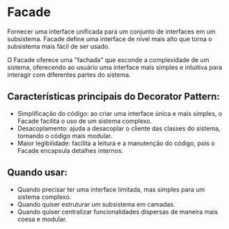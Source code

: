 # Facade

Fornecer uma interface unificada para um conjunto de interfaces em um subsistema.
Facade define uma interface de nível mais alto que torna o subsistema mais fácil
de ser usado.

O Facade oferece uma "fachada" que esconde a complexidade de um sistema, oferecendo ao usuário uma interface mais simples e intuitiva para interagir com diferentes partes do sistema.

## Características principais do Decorator Pattern:

- Simplificação do código: ao criar uma interface única e mais simples, o Facade facilita o uso de um sistema complexo.
- Desacoplamento: ajuda a desacoplar o cliente das classes do sistema, tornando o código mais modular.
- Maior legibilidade: facilita a leitura e a manutenção do código, pois o Facade encapsula detalhes internos.

## Quando usar:

- Quando precisar ter uma interface limitada, mas simples para um sistema complexo.
- Quando quiser estruturar um subsistema em camadas.
- Quando quiser centralizar funcionalidades dispersas de maneira mais coesa e modular.
